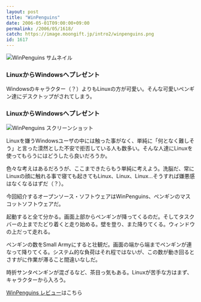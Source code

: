 ```yaml
---
layout: post
title: "WinPenguins"
date: 2006-05-01T09:00:00+09:00
permalink: /2006/05/1618/
catch: https://image.moongift.jp/intro2/winpenguins.png
id: 1617
---
```

 ![WinPenguins サムネイル](https://image.moongift.jp/intro2/winpenguins.t.png "WinPenguins サムネイル")
  

### LinuxからWindowsへプレゼント
  
Windowsのキャラクター（？）よりもLinuxの方が可愛い。そんな可愛いペンギン達にデスクトップがされてしまう。  
<!--more-->  

### LinuxからWindowsへプレゼント
  

![WinPenguins スクリーンショット](https://image.moongift.jp/intro2/winpenguins.png "WinPenguins スクリーンショット")

  

Linuxを嫌うWindowsユーザの中には触った事がなく、単純に「何となく難しそう」と言った漠然とした不安で拒否している人も数多い。そんな人達にLinuxを使ってもらうにはどうしたら良いだろうか。

  

色々な考えはあるだろうが、ここまできたらもう単純に考えよう。洗脳だ、常にLinuxの顔に触れる事で寝ても起きてもLinux、Linux、Linux…そうすれば嫌悪感はなくなるはずだ（？）。

  

今回紹介するオープンソース・ソフトウェアはWinPenguins、ペンギンのマスコットソフトウェアだ。

  

起動すると全て分かる。画面上部からペンギンが降ってくるのだ。そしてタスクバーの上までたどり着くと走り始める。壁を登り、また降りてくる。ウィンドウの上だって走れる。

  

ペンギンの数をSmall Armyにすると壮観だ。画面の端から端までペンギンが連なって降りてくる。システム的な負荷はそれ程ではないが、この数が動き回るとさすがに作業が滞ること間違いなしだ。

  

時折サンタペンギンが混ざるなど、茶目っ気もある。Linuxが苦手な方はまず、キャラクターから入ろう。

  

[WinPenguins レビュー](http://oss.moongift.jp/review/i-1620.html)はこちら

